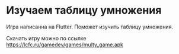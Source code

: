 # Изучаем таблицу умножения

Игра написанна на Flutter.
Поможет изучить таблицу умножения.

Скачать игру можно по ссылке https://lcfc.ru/gamedev/games/multy_game.apk
